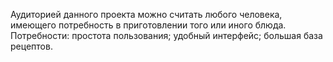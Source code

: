 Аудиторией данного проекта можно считать любого человека, имеющего потребность в приготовлении того или иного блюда.<br>
Потребности: простота пользования; удобный интерфейс; большая база рецептов.<br>
